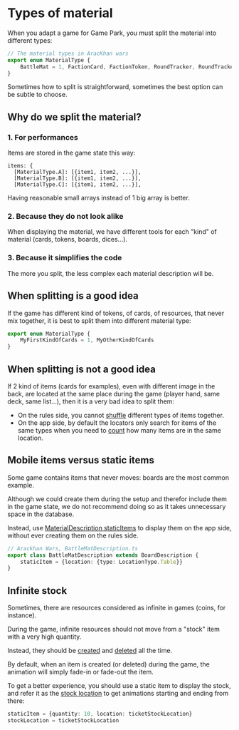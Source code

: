 # Types of material

When you adapt a game for Game Park, you must split the material into different types:

```ts
// The material types in AracKhan wars
export enum MaterialType {
    BattleMat = 1, FactionCard, FactionToken, RoundTracker, RoundTrackerToken
}
```

Sometimes how to split is straightforward, sometimes the best option can be subtle to choose.

## Why do we split the material?

### 1. For performances

Items are stored in the game state this way:

```
items: {
  [MaterialType.A]: [{item1, item2, ...}],
  [MaterialType.B]: [{item1, item2, ...}],
  [MaterialType.C]: [{item1, item2, ...}],
```

Having reasonable small arrays instead of 1 big array is better.

### 2. Because they do not look alike

When displaying the material, we have different tools for each "kind" of material (cards, tokens, boards, dices...).

### 3. Because it simplifies the code

The more you split, the less complex each material description will be.

## When splitting is a good idea

If the game has different kind of tokens, of cards, of resources, that never mix together,
it is best to split them into different material type:

```ts
export enum MaterialType {
    MyFirstKindOfCards = 1, MyOtherKindOfCards
}
```

## When splitting is not a good idea

If 2 kind of items (cards for examples), even with different image in the back, are located at the same place during the
game (player hand, same deck, same list...),
then it is a very bad idea to split them:

* On the rules side, you cannot [shuffle](item-moves.md#shuffle) different types of items together.
* On the app side, by default the locators only search for items of the same types when you need
  to [count](item-locator-api.md#countItems) how many items are in the same location.

## Mobile items versus static items

Some game contains items that never moves: boards are the most common example.

Although we could create them during the setup and therefor include them in the game state, we do not recommend doing so
as it takes unnecessary space in the database.

Instead, use [MaterialDescription staticItems](material-description.md#getstaticitems) to display them on the app side,
without ever creating them on the rules side.

```ts
// Arackhan Wars, BattleMatDescription.ts
export class BattleMatDescription extends BoardDescription {
    staticItem = {location: {type: LocationType.Table}}
}
```

## Infinite stock

Sometimes, there are resources considered as infinite in games (coins, for instance).

During the game, infinite resources should not move from a "stock" item with a very high quantity.

Instead, they should be [created](item-moves.md#create) and [deleted](item-moves.md#delete) all the time.

By default, when an item is created (or deleted) during the game, the animation will simply fade-in or fade-out the item.

To get a better experience, you should use a static item to display the stock,
and refer it as the [stock location](material-description.md#stocklocation) to get animations starting and ending from
there:

```ts
staticItem = {quantity: 10, location: ticketStockLocation}
stockLocation = ticketStockLocation
```
